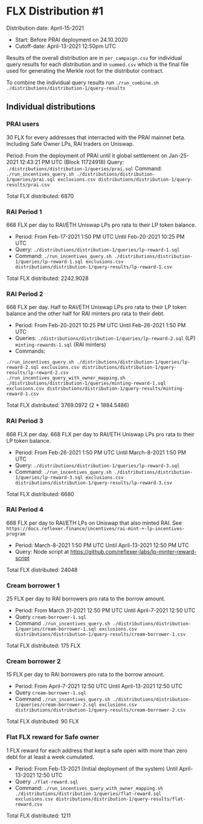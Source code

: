 # FLX Distribution #1

Distribution date: April-15-2021

- Start: Before PRAI deployment on 24.10.2020
- Cutoff-date: April-13-2021 12:50pm UTC

Results of the overall distribution are in `per_campaign.csv` for individual query results for each distribution and in `summed.csv` which is the final file used for generating the Merkle root for the distributor contract.

To combine the individual query results run `./run_combine.sh ./distributions/distribution-1/query-results`

## Individual distributions

### PRAI users

30 FLX for every addresses that interracted with the PRAI mainnet beta. Including Safe Owner LPs, RAI traders on Uniswap.

Period: From the deployment of PRAI until it global settlement on Jan-25-2021 12:43:21 PM UTC (Block 11724918)
Query: `./distributions/distribution-1/queries/prai.sql`
Command: `./run_incentives_query.sh ./distributions/distribution-1/queries/prai.sql exclusions.csv distributions/distribution-1/query-results/prai.csv`

Total FLX distributed: 6870

### RAI Period 1

668 FLX per day to RAI/ETH Uniswap LPs pro rata to their LP token balance.

- Period: From Feb-17-2021 1:50 PM UTC Until Feb-20-2021 10:25 PM UTC
- Query: `./distributions/distribution-1/queries/lp-reward-1.sql`
- Command: `./run_incentives_query.sh ./distributions/distribution-1/queries/lp-reward-1.sql exclusions.csv distributions/distribution-1/query-results/lp-reward-1.csv`

Total FLX distributed: 2242.9028

### RAI Period 2

668 FLX per day. Half to RAI/ETH Uniswap LPs pro rata to their LP token balance and the other half for RAI minters pro rata to their debt.

- Period: From Feb-20-2021 10:25 PM UTC Until Feb-26-2021 1:50 PM UTC
- Queries: `./distributions/distribution-1/queries/lp-reward-2.sql` (LP) `minting-rewards-1.sql` (RAI minters)
- Commands:

```
./run_incentives_query.sh ./distributions/distribution-1/queries/lp-reward-2.sql exclusions.csv distributions/distribution-1/query-results/lp-reward-2.csv
./run_incentives_query_with_owner_mapping.sh ./distributions/distribution-1/queries/minting-reward-1.sql exclusions.csv distributions/distribution-1/query-results/minting-reward-1.csv

```

Total FLX distributed: 3769.0972 (2 \* 1884.5486)

### RAI Period 3

668 FLX per day. 668 FLX per day to RAI/ETH Uniswap LPs pro rata to their LP token balance.

- Period: From Feb-26-2021 1:50 PM UTC Until March-8-2021 1:50 PM UTC
- Query: `./distributions/distribution-1/queries/lp-reward-3.sql`
- Command: `./run_incentives_query.sh ./distributions/distribution-1/queries/lp-reward-3.sql exclusions.csv distributions/distribution-1/query-results/lp-reward-3.csv`

Total FLX distributed: 6680

### RAI Period 4

668 FLX per day to RAI/ETH LPs on Uniswap that also minted RAI. See `https://docs.reflexer.finance/incentives/rai-mint-+-lp-incentives-program`

- Period: March-8-2021 1:50 PM UTC Until April-13-2021 12:50 PM UTC
- Query: Node script at https://github.com/reflexer-labs/lp-minter-reward-script

Total FLX distributed: 24048

### Cream borrower 1

25 FLX per day to RAI borrowers pro rata to the borrow amount.

- Period: From March 31-2021 12:50 PM UTC Until April-7-2021 12:50 UTC
- Query `cream-borrower-1.sql`
- Command `./run_incentives_query.sh ./distributions/distribution-1/queries/cream-borrower-1.sql exclusions.csv distributions/distribution-1/query-results/cream-borrower-1.csv`

Total FLX distributed: 175 FLX

### Cream borrower 2

15 FLX per day to RAI borrowers pro rata to the borrow amount.

- Period: From April-7-2021 12:50 UTC Until April-13-2021 12:50 UTC
- Query `cream-borrower-1.sql`
- Command `./run_incentives_query.sh ./distributions/distribution-1/queries/cream-borrower-2.sql exclusions.csv distributions/distribution-1/query-results/cream-borrower-2.csv`

Total FLX distributed: 90 FLX

### Flat FLX reward for Safe owner

1 FLX reward for each address that kept a safe open with more than zero debt for at least a week cumulated.

- Period: From Feb-13-2021 (Initial deployment of the system) Until April-13-2021 12:50 UTC
- Query `./flat-reward.sql`
- Command: `./run_incentives_query_with_owner_mapping.sh ./distributions/distribution-1/queries/flat-reward.sql exclusions.csv distributions/distribution-1/query-results/flat-reward.csv`

Total FLX distributed: 1211

